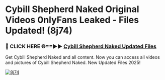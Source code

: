 # Cybill Shepherd Naked Original Videos 0nlyFans Leaked - Files Updated! (8j74)

<h3>🔴 CLICK HERE 🌐==►► <a href="https://tinyurl.com/up5wt9bj" rel="nofollow">Cybill Shepherd Naked Updated Files</a></h3>

Get Cybill Shepherd Naked and all content. Now you can access all videos and pictures of Cybill Shepherd Naked. New Updated Files 2025!

[![8j74](https://i.imgur.com/ABiUzMV.gif)](https://tinyurl.com/up5wt9bj)
